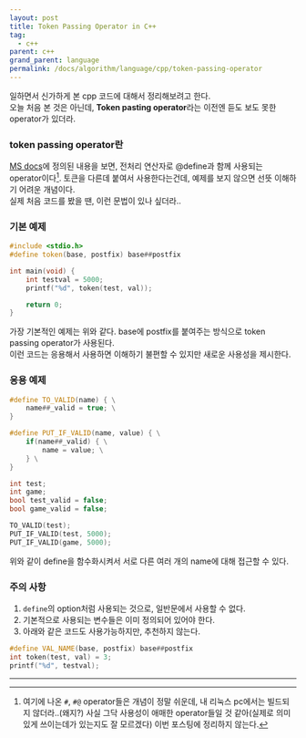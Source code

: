 ```yaml
---
layout: post
title: Token Passing Operator in C++
tag:
  - c++
parent: c++
grand_parent: language
permalink: /docs/algorithm/language/cpp/token-passing-operator
---
```


일하면서 신가하게 본 cpp 코드에 대해서 정리해보려고 한다.  
오늘 처음 본 것은 아닌데, **Token pasting operator**라는 이전엔 듣도 보도 못한 operator가 있더라.  

### token passing operator란
[MS docs](https://docs.microsoft.com/ko-kr/cpp/preprocessor/preprocessor-operators?view=vs-2019)에 정의된 내용을 보면,
전처리 연산자로 @define과 함께 사용되는 operator이다[^1]. 토큰을 다른데 붙여서 사용한다는건데, 예제를 보지 않으면 선뜻 이해하기 어려운 개념이다.  
실제 처음 코드를 봤을 땐, 이런 문법이 있나 싶더라..  

### 기본 예제
```cpp
#include <stdio.h> 
#define token(base, postfix) base##postfix 

int main(void) { 
	int testval = 5000;
	printf("%d", token(test, val));

	return 0; 
}
```
가장 기본적인 예제는 위와 같다. base에 postfix를 붙여주는 방식으로 token passing operator가 사용된다.  
이런 코드는 응용해서 사용하면 이해하기 불편할 수 있지만 새로운 사용성을 제시한다.

### 응용 예제
```cpp
#define TO_VALID(name) { \
    name##_valid = true; \
}

#define PUT_IF_VALID(name, value) { \
    if(name##_valid) { \
        name = value; \
    } \
}

int test;
int game;
bool test_valid = false;
bool game_valid = false;

TO_VALID(test);
PUT_IF_VALID(test, 5000);
PUT_IF_VALID(game, 5000);
```
위와 같이 define을 함수화시켜서 서로 다른 여러 개의 name에 대해 접근할 수 있다.

### 주의 사항
1. `define`의 option처럼 사용되는 것으로, 일반문에서 사용할 수 없다.
2. 기본적으로 사용되는 변수들은 이미 정의되어 있어야 한다.
3. 아래와 같은 코드도 사용가능하지만, 추천하지 않는다.
```cpp
#define VAL_NAME(base, postfix) base##postfix
int token(test, val) = 3;
printf("%d", testval);
```

-----
[^1]: 여기에 나온 `#`, `#@` operator들은 개념이 정말 쉬운데, 내 리눅스 pc에서는 빌드되지 않더라..(왜지?) 사실 그닥 사용성이 애매한 operator들일 것 같아(실제로 의미있게 쓰이는데가 있는지도 잘 모르겠다) 이번 포스팅에 정리하지 않는다.
